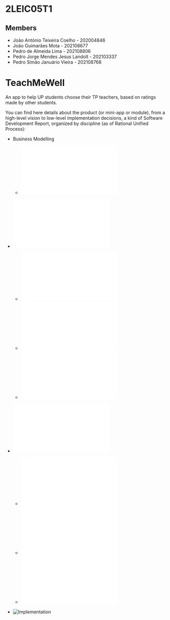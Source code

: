 # 2LEIC05T1

## Members

 - João António Teixeira Coelho - 202004846
 - João Guimarães Mota - 202108677
 - Pedro de Almeida Lima - 202108806
 - Pedro Jorge Mendes Jesus Landolt - 202103337
 - Pedro Simão Januário Vieira - 202108768

# TeachMeWell

An app to help UP students choose their TP teachers, based on ratings made by other students.

You can find here details about the product (or mini-app or module), from a high-level vision to low-level implementation decisions, a kind of Software Development Report, organized by discipline (as of Rational Unified Process):

* Business Modelling
    * ![Product Vision](docs/ProductVision.md)

* ![Requirements](docs/requirements.md)
    * ![User Stories](docs/requirements.md#user-stories)
    * ![Domain Model](docs/requirements.md#domain-model)
    * ![UI Mockups](docs/requirements.md#ui-mockups)

* ![Architecture and Design](docs/ArchitectureAndDesign.md)
    * ![Logical Architecture](docs/ArchitectureAndDesign.md#logical-architecture)
    * ![Physical Architecture](docs/ArchitectureAndDesign.md#physical-architecture)
    * ![Vertical Prototype](docs/ArchitectureAndDesign.md#vertical-prototype)

* ![Implementation](/app/)
